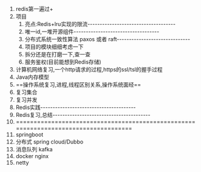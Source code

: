 1.  redis第一遍过+
1.  项目
    1.  亮点:Redis+lru实现的限流------------------------------------
    1.  唯一id,一堆开源组件-----------------------------------
    1.  分布式系统一致性算法 paxos 或者 raft------------------------------
    1.  项目的模块细细考虑一下
    1.  拆分还是在打磨一下,查一查
    1.  服务鉴权(目前能想到Redis存储)
1.  计算机网络复习,一个http请求的过程,https的ssl/tsl的握手过程
1.  Java内存模型
1.  ==操作系统复习,进程,线程区别关系,操作系统面经==
1.  复习集合
1.  复习并发
1.  Redis实践---------------------------------------
1.  Redis复习,总结----------------------------------------
1.  \=\=\=\=\=\=\=\=\=\=\=\=\=\=\=\=\=\=\=\=\=\=\=\=\=\=\=\=\=\=\=\=\=\=\=\=\=\=\=\=\=\=\=\=\=\=\=\=\=\=\=\=\=\=\=\=\=\=\=\=\=\=\=\=\=\=\=\=\=\=\=\=\=\=\=\=\=\=\=\=\=\=\=\=
1.  springboot
1.  分布式 spring cloud/Dubbo
1.  消息队列 kafka
1.  docker nginx
1.  netty